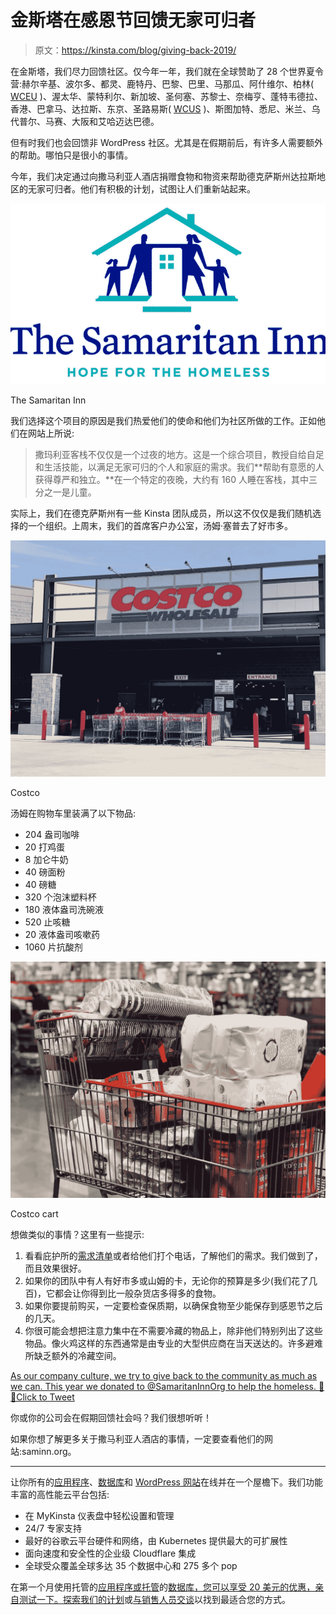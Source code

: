 # 金斯塔在感恩节回馈无家可归者

> 原文：<https://kinsta.com/blog/giving-back-2019/>

在金斯塔，我们尽力回馈社区。仅今年一年，我们就在全球赞助了 28 个世界夏令营:赫尔辛基、波尔多、都灵、鹿特丹、巴黎、巴里、马那瓜、阿什维尔、柏林( [WCEU](https://twitter.com/kinsta/status/1141983107530145792) )、渥太华、蒙特利尔、新加坡、圣何塞、苏黎士、奈梅亨、蓬特韦德拉、香港、巴拿马、达拉斯、东京、圣路易斯( [WCUS](https://twitter.com/kinsta/status/1190459239300550657) )、斯图加特、悉尼、米兰、乌代普尔、马赛、大阪和艾哈迈达巴德。

但有时我们也会回馈非 WordPress 社区。尤其是在假期前后，有许多人需要额外的帮助。哪怕只是很小的事情。

今年，我们决定通过向撒马利亚人酒店捐赠食物和物资来帮助德克萨斯州达拉斯地区的无家可归者。他们有积极的计划，试图让人们重新站起来。

![The Samaritan Inn](img/1afceebcd7f761f9992b66aeb69aa93a.png)

The Samaritan Inn



我们选择这个项目的原因是我们热爱他们的使命和他们为社区所做的工作。正如他们在网站上所说:

> 撒玛利亚客栈不仅仅是一个过夜的地方。这是一个综合项目，教授自给自足和生活技能，以满足无家可归的个人和家庭的需求。我们**帮助有意愿的人获得尊严和独立。**在一个特定的夜晚，大约有 160 人睡在客栈，其中三分之一是儿童。

实际上，我们在德克萨斯州有一些 Kinsta 团队成员，所以这不仅仅是我们随机选择的一个组织。上周末，我们的首席客户办公室，汤姆·塞普去了好市多。

![Costco](img/75a5581b0dda9f31347578b34f2a0250.png)

Costco



汤姆在购物车里装满了以下物品:

*   204 盎司咖啡
*   20 打鸡蛋
*   8 加仑牛奶
*   40 磅面粉
*   40 磅糖
*   320 个泡沫塑料杯
*   180 液体盎司洗碗液
*   520 止咳糖
*   20 液体盎司咳嗽药
*   1060 片抗酸剂

![Costco cart](img/7a1f847bd609863c5ef7eef6ccbd4fed.png)

Costco cart



想做类似的事情？这里有一些提示:

1.  看看庇护所的[需求清单](https://saminn.org/needs-list/)或者给他们打个电话，了解他们的需求。我们做到了，而且效果很好。
2.  如果你的团队中有人有好市多或山姆的卡，无论你的预算是多少(我们花了几百)，它都会让你得到比一般杂货店多得多的食物。
3.  如果你要提前购买，一定要检查保质期，以确保食物至少能保存到感恩节之后的几天。
4.  你很可能会想把注意力集中在不需要冷藏的物品上，除非他们特别列出了这些物品。像火鸡这样的东西通常是由专业的大型供应商在当天送达的。许多避难所缺乏额外的冷藏空间。

[As our company culture, we try to give back to the community as much as we can. This year we donated to @SamaritanInnOrg to help the homeless. 🙏🤝Click to Tweet](https://twitter.com/intent/tweet?url=https%3A%2F%2Fkinsta.com%2Fblog%2Fgiving-back-2019%2F&via=kinsta&text=As+our+company+culture%2C+we+try+to+give+back+to+the+community+as+much+as+we+can.+This+year+we+donated+to+%40SamaritanInnOrg+to+help+the+homeless.+%F0%9F%99%8F%F0%9F%A4%9D&hashtags=givingback%2Chelppeople)

你或你的公司会在假期回馈社会吗？我们很想听听！

如果你想了解更多关于撒马利亚人酒店的事情，一定要查看他们的网站:saminn.org。

* * *

让你所有的[应用程序](https://kinsta.com/application-hosting/)、[数据库](https://kinsta.com/database-hosting/)和 [WordPress 网站](https://kinsta.com/wordpress-hosting/)在线并在一个屋檐下。我们功能丰富的高性能云平台包括:

*   在 MyKinsta 仪表盘中轻松设置和管理
*   24/7 专家支持
*   最好的谷歌云平台硬件和网络，由 Kubernetes 提供最大的可扩展性
*   面向速度和安全性的企业级 Cloudflare 集成
*   全球受众覆盖全球多达 35 个数据中心和 275 多个 pop

在第一个月使用托管的[应用程序或托管](https://kinsta.com/application-hosting/)的[数据库，您可以享受 20 美元的优惠，亲自测试一下。探索我们的](https://kinsta.com/database-hosting/)[计划](https://kinsta.com/plans/)或[与销售人员交谈](https://kinsta.com/contact-us/)以找到最适合您的方式。